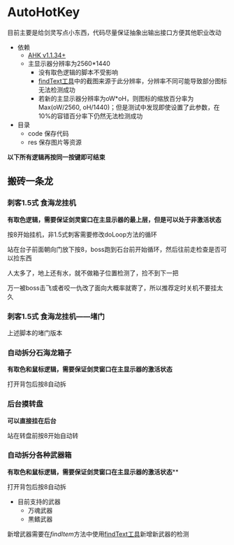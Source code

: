 # AutoHotKey

目前主要是给剑灵写点小东西，代码尽量保证抽象出输出接口方便其他职业改动

* 依赖
  * [AHK v1.1.34+](https://www.autohotkey.com/download/ahk-install.exe)
  * 主显示器分辨率为2560*1440
    * 没有取色逻辑的脚本不受影响
    * [findText工具](https://www.autohotkey.com/boards/viewtopic.php?f=6&t=17834)中的截图来源于此分辨率，分辨率不同可能导致部分图标无法检测成功
    * 若新的主显示器分辨率为oW*oH，则图标的缩放百分率为Max(oW/2560, oH/1440)；但是测试中发现即使设置了此参数，在10%的容错百分率下仍然无法检测成功
* 目录
  * code 保存代码
  * res 保存图片等资源



**以下所有逻辑再按同一按键即可结束**

## 搬砖一条龙

### 刺客1.5式 食海龙挂机

**有取色逻辑，需要保证剑灵窗口在主显示器的最上层，但是可以处于非激活状态**

按8开始挂机，非1.5式刺客需要修改doLoop方法的循环

站在台子前面朝向门放下按8，boss跑到石台前开始循环，然后往前走检查是否可以捡东西

人太多了，地上还有水，就不做箱子位置检测了，捡不到下一把

万一被boss击飞或者咬一仇改了面向大概率就寄了，所以推荐定时关机不要挂太久



### 刺客1.5式 食海龙挂机——堵门

上述脚本的堵门版本



### 自动拆分石海龙箱子

**有取色和鼠标逻辑，需要保证剑灵窗口在主显示器的激活状态**

打开背包后按8自动拆



### 后台摸转盘

**可以直接挂在后台**

站在转盘前按8开始自动转



### 自动拆分各种武器箱



**有取色和鼠标逻辑，需要保证剑灵窗口在主显示器的激活状态****

打开背包后按8自动拆

* 目前支持的武器
  * 万魂武器
  * 黒鳍武器

新增武器需要在*findItem*方法中使用[findText工具](https://www.autohotkey.com/boards/viewtopic.php?f=6&t=17834)新增新武器的检测
